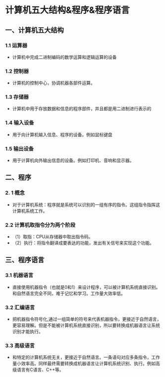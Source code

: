 # 计算机五大结构&程序&程序语言

## 一、计算机五大结构

### 1.1 运算器

- 计算机中完成二进制编码的数学运算和逻辑运算的设备

### 1.2 控制器

- 计算机的控制中心，协调机器各部件运算。

### 1.3 存储器

- 计算机中用于存放数据和信息的程序部件，并且都是用二进制进行表示的

### 1.4 输入设备

- 用于向计算机输入信息、程序的设备。例如鼠标键盘

### 1.5 输出设备

- 用于计算机向外输出信息的设备。例如打印机、音响和显示器。

## 二、程序

### 2. 1 概念

- 对于计算机系统：程序就是系统可以识别的一组有序的指令。这组指令指挥这计算机系统工作。

### 2.2 计算机取指令分为两个阶段

- （1）取指：CPU从存储器中取出指令码。
- （2）执行：将指令翻译成要表达的功能，发出有关信号来实现这个功能。

## 三、程序语言

### 3.1 机器语言

- 直接使用机器指令（也就是0和1）来设计程序，可以被计算机系统直接识别。
  和自然语言完全不同，难于记忆和学习。工作量大效率低。

### 3.2 汇编语言

- 把机器指令符号化,通过一组简单的符号来代表机器指令，更接近于自然语言，更容易理解。但是不能被计算机系统直接识别，所以要转换成机器语言让系统识别才能执行。

### 3.3 高级语言

- 和特定的计算机系统无关，更接近于自然语言。一条语句对应多条指令，工作量小效率高。同样最终需要转换成机器语言让计算机系统识别、执行。例如高级语言有C语言、C++等。

